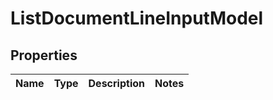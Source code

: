 # ListDocumentLineInputModel

## Properties
Name | Type | Description | Notes
------------ | ------------- | ------------- | -------------
